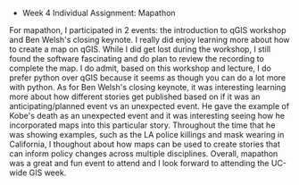* Week 4 Individual Assignment: Mapathon

For mapathon, I participated in 2 events: the introduction to qGIS workshop and Ben Welsh's closing keynote. I really did enjoy learning more about how to create 
a map on qGIS. While I did get lost during the workshop, I still found the software fascinating and do plan to review the recording to complete the map. I do admit, based on this workshop and lecture, I do prefer python over qGIS because it seems as though you can do a lot more with python. As for Ben Welsh's closing keynote, it was interesting learning more about how different stories get published based on if it was an anticipating/planned event vs an unexpected event. He gave the example of Kobe's death as an unexpected event and it was interesting seeing how he incorporated maps into this particular story. Throughout the time that he was showing examples, such as the LA police killings and mask wearing in California, I thoughout about how maps can be used to create stories that can inform policy changes across multiple disciplines. Overall, mapathon was a great and fun event to attend and I look forward to attending the UC-wide GIS week. 
